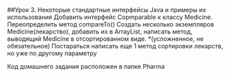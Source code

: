 ##Урок 3. Некоторые стандартные интерфейсы Java и примеры их использования
Добавить интерфейс Copmparable<Medicine> к классу Medicine. Переопределить метод compareTo()
Создать несколько экземпляров Medicine(лекарство), добавить их в ArrayList, написать метод, выводящий Medicine в отсортированном виде.
*(усложненное, не обязательное) Постараться написать еще 1 метод сортировки лекарств, но уже по другому параметру

Код домашнего задания расположен в папке Pharma
